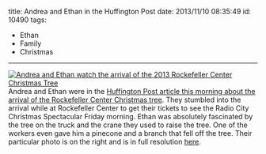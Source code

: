 title: Andrea and Ethan in the Huffington Post
date: 2013/11/10 08:35:49
id: 10490
tags:
- Ethan
- Family
- Christmas
---
[![Andrea and Ethan watch the arrival of the 2013 Rockefeller Center Christmas Tree](http://www.s-church.net/journal_images/Windows-Live-Writer/Andrea-and-Ethan-in-the-Huffington-Post_76B0/slide_321126_3099978_free_3.jpg "Andrea and Ethan in the Huffington Post")](http://www.huffingtonpost.com/2013/11/08/rockefeller-center-christmas-tree_n_4239438.html#slide=3099978)Andrea and Ethan were in the [Huffington Post article this morning about the arrival of the Rockefeller Center Christmas tree](http://www.huffingtonpost.com/2013/11/08/rockefeller-center-christmas-tree_n_4239438.html). They stumbled into the arrival while at Rockefeller Center to get their tickets to see the Radio City Christmas Spectacular Friday morning. Ethan was absolutely fascinated by the tree on the truck and the crane they used to raise the tree. One of the workers even gave him a pinecone and a branch that fell off the tree. Their particular photo is on the right and is in full resolution [here](http://www.huffingtonpost.com/2013/11/08/rockefeller-center-christmas-tree_n_4239438.html#slide=3099978).